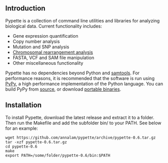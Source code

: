 Introduction
------------

Pypette is a collection of command line utilities and libraries for analyzing biological data. Current functionality includes:
  * Gene expression quantification
  * Copy number analysis
  * Mutation and SNP analysis
  * [Chromosomal rearrangement analysis](doc/StructuralVariation.markdown)
  * FASTA, VCF and SAM file manipulation
  * Other miscellaneous functionality

Pypette has no dependencies beyond Python and [samtools](http://samtools.sourceforge.net/). For performance reasons, it is recommended that the software is run using [PyPy](http://pypy.org/), a high performance implementation of the Python language. You can build PyPy from [source](http://pypy.org/download.html#building-from-source), or download [portable binaries](https://github.com/squeaky-pl/portable-pypy).  

Installation
------------

To install Pypette, download the latest release and extract it to a folder. Then run the Makefile and add the subfolder bin/ to your PATH. See below for an example:

    wget https://github.com/annalam/pypette/archive/pypette-0.6.tar.gz
    tar -xzf pypette-0.6.tar.gz
    cd pypette-0.6
    make
    export PATH=/some/folder/pypette-0.6/bin:$PATH
